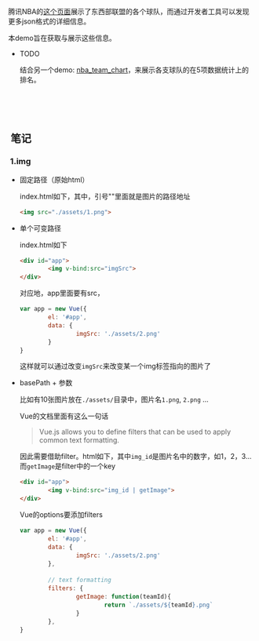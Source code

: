 腾讯NBA的[这个页面](http://nba.stats.qq.com/team/list.htm)展示了东西部联盟的各个球队，而通过开发者工具可以发现更多json格式的详细信息。

本demo旨在获取与展示这些信息。

* TODO

	结合另一个demo: [nba_team_chart](https://github.com/jJayyyyyyy/network/tree/master/vuejs/demo/nba_team_chart)，来展示各支球队的在5项数据统计上的排名。

<br><br><br>

##  笔记

###  1.img

* 固定路径（原始html）

	index.html如下，其中，引号""里面就是图片的路径地址

	```html
	<img src="./assets/1.png">
	```

* 单个可变路径

	index.html如下

	```html
	<div id="app">
			<img v-bind:src="imgSrc">
	</div>
	```

	对应地，app里面要有src，

	```javascript
	var app = new Vue({
			el: '#app',
			data: {
					imgSrc: './assets/2.png'
			}
	}
	```

	这样就可以通过改变`imgSrc`来改变某一个img标签指向的图片了

* basePath + 参数

	比如有10张图片放在`./assets/`目录中，图片名`1.png`, `2.png` ...

	Vue的文档里面有这么一句话

	>   Vue.js allows you to define filters that can be used to apply common text formatting.

	因此需要借助filter。html如下，其中`img_id`是图片名中的数字，如1，2，3... 而`getImage`是filter中的一个key

	```html
	<div id="app">
			<img v-bind:src="img_id | getImage">
	</div>
	```

	Vue的options要添加filters

	```javascript
	var app = new Vue({
			el: '#app',
			data: {
					imgSrc: './assets/2.png'
			},

			// text formatting
			filters: {
					getImage: function(teamId){
							return `./assets/${teamId}.png`
					}
			},
	}
	```

